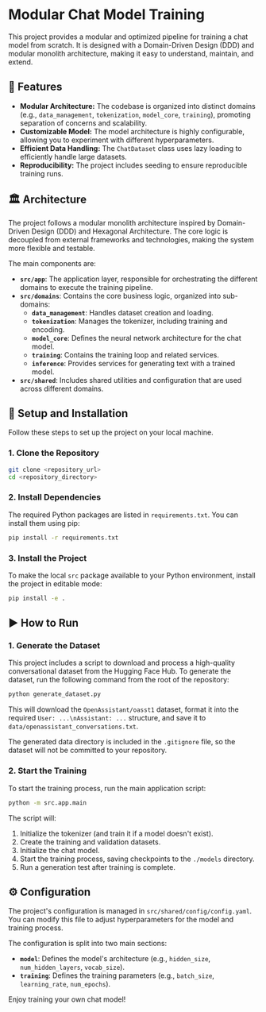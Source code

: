 # Modular Chat Model Training

This project provides a modular and optimized pipeline for training a chat model from scratch. It is designed with a Domain-Driven Design (DDD) and modular monolith architecture, making it easy to understand, maintain, and extend.

## 🚀 Features

- **Modular Architecture:** The codebase is organized into distinct domains (e.g., `data_management`, `tokenization`, `model_core`, `training`), promoting separation of concerns and scalability.
- **Customizable Model:** The model architecture is highly configurable, allowing you to experiment with different hyperparameters.
- **Efficient Data Handling:** The `ChatDataset` class uses lazy loading to efficiently handle large datasets.
- **Reproducibility:** The project includes seeding to ensure reproducible training runs.

## 🏛️ Architecture

The project follows a modular monolith architecture inspired by Domain-Driven Design (DDD) and Hexagonal Architecture. The core logic is decoupled from external frameworks and technologies, making the system more flexible and testable.

The main components are:

- **`src/app`**: The application layer, responsible for orchestrating the different domains to execute the training pipeline.
- **`src/domains`**: Contains the core business logic, organized into sub-domains:
  - **`data_management`**: Handles dataset creation and loading.
  - **`tokenization`**: Manages the tokenizer, including training and encoding.
  - **`model_core`**: Defines the neural network architecture for the chat model.
  - **`training`**: Contains the training loop and related services.
  - **`inference`**: Provides services for generating text with a trained model.
- **`src/shared`**: Includes shared utilities and configuration that are used across different domains.

## 🔧 Setup and Installation

Follow these steps to set up the project on your local machine.

### 1. Clone the Repository

```bash
git clone <repository_url>
cd <repository_directory>
```

### 2. Install Dependencies

The required Python packages are listed in `requirements.txt`. You can install them using pip:

```bash
pip install -r requirements.txt
```

### 3. Install the Project

To make the local `src` package available to your Python environment, install the project in editable mode:

```bash
pip install -e .
```

## ▶️ How to Run

### 1. Generate the Dataset

This project includes a script to download and process a high-quality conversational dataset from the Hugging Face Hub. To generate the dataset, run the following command from the root of the repository:

```bash
python generate_dataset.py
```

This will download the `OpenAssistant/oasst1` dataset, format it into the required `User: ...\nAssistant: ...` structure, and save it to `data/openassistant_conversations.txt`.

The generated data directory is included in the `.gitignore` file, so the dataset will not be committed to your repository.

### 2. Start the Training

To start the training process, run the main application script:

```bash
python -m src.app.main
```

The script will:
1.  Initialize the tokenizer (and train it if a model doesn't exist).
2.  Create the training and validation datasets.
3.  Initialize the chat model.
4.  Start the training process, saving checkpoints to the `./models` directory.
5.  Run a generation test after training is complete.

## ⚙️ Configuration

The project's configuration is managed in `src/shared/config/config.yaml`. You can modify this file to adjust hyperparameters for the model and training process.

The configuration is split into two main sections:
- **`model`**: Defines the model's architecture (e.g., `hidden_size`, `num_hidden_layers`, `vocab_size`).
- **`training`**: Defines the training parameters (e.g., `batch_size`, `learning_rate`, `num_epochs`).

Enjoy training your own chat model!